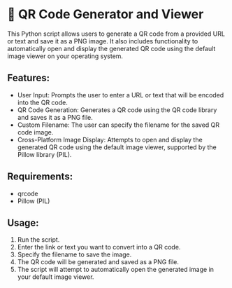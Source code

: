 # 📱 QR Code Generator and Viewer
This Python script allows users to generate a QR code from a provided URL or text and save it as a PNG image. It also includes functionality to automatically open and display the generated QR code using the default image viewer on your operating system.

## Features:
* User Input: Prompts the user to enter a URL or text that will be encoded into the QR code.
* QR Code Generation: Generates a QR code using the QR code library and saves it as a PNG file.
* Custom Filename: The user can specify the filename for the saved QR code image.
* Cross-Platform Image Display: Attempts to open and display the generated QR code using the default image viewer, supported by the Pillow library (PIL).

## Requirements:
* qrcode
* Pillow (PIL)

## Usage:
1. Run the script.
2. Enter the link or text you want to convert into a QR code.
3. Specify the filename to save the image.
4. The QR code will be generated and saved as a PNG file.
5. The script will attempt to automatically open the generated image in your default image viewer.
